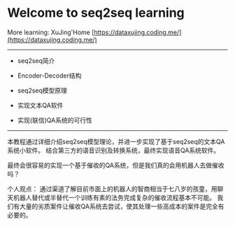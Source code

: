 # Welcome to seq2seq learning

More learning: XuJing'Home [https://dataxujing.coding.me/](https://dataxujing.coding.me/)


----

+ seq2seq简介

+ Encoder-Decoder结构

+ seq2seq模型原理

+ 实现文本QA软件

+ 实现(联信)QA系统的可行性

----

本教程通过详细介绍seq2seq模型理论，并进一步实现了基于seq2seq的文本QA系统小软件。 结合第三方的语音识别及转换系统，最终实现语音QA系统软件。

最终会很容易的实现一个基于催收的QA系统，但是我们真的会用机器人去做催收吗？

个人观点： 通过渠道了解目前市面上的机器人的智商相当于七八岁的孩童，用聊天机器人替代或半替代一个训练有素的法务完成复杂的催收流程基本不可能。 我们有大量的劣质案件让催收QA系统去尝试，使其处理一些高成本的案件是完全有必要的。


